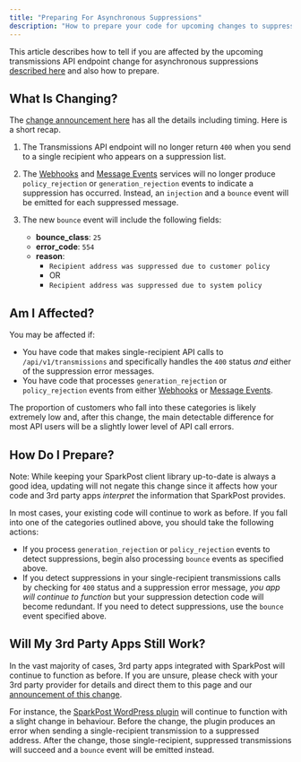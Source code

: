 ```yaml
---
title: "Preparing For Asynchronous Suppressions"
description: "How to prepare your code for upcoming changes to suppression list checking in the Transmissions API endpoint and SMTP"
---
```


This article describes how to tell if you are affected by the upcoming transmissions API endpoint change for asynchronous suppressions [described here](https://www.sparkpost.com/blog/upcoming-api-transmission-endpoint-changes/) and also how to prepare. 

## What Is Changing?

The [change announcement here](https://www.sparkpost.com/blog/upcoming-api-transmission-endpoint-changes/) has all the details including timing. Here is a short recap.

1. The Transmissions API endpoint will no longer return `400` when you send to a single recipient who appears on a suppression list.

2. The [Webhooks](https://developers.sparkpost.com/api/webhooks.html) and [Message Events](https://developers.sparkpost.com/api/message-events.html) services will no longer produce `policy_rejection` or `generation_rejection` events to indicate a suppression has occurred. Instead, an `injection` and a `bounce` event will be emitted for each suppressed message.

3. The new `bounce` event will include the following fields:
     - **bounce_class**: `25`
     - **error_code**: `554`
     - **reason**:
         - `Recipient address was suppressed due to customer policy`
         - OR
         - `Recipient address was suppressed due to system policy`

## Am I Affected?

You may be affected if:
 - You have code that makes single-recipient API calls to `/api/v1/transmissions` and specifically handles the `400` status _and_ either of the suppression error messages.
 - You have code that processes `generation_rejection` or `policy_rejection` events from either [Webhooks](https://developers.sparkpost.com/api/webhooks.html) or [Message Events](https://developers.sparkpost.com/api/webhooks.html).

The proportion of customers who fall into these categories is likely extremely low and, after this change, the main detectable difference for most API users will be a slightly lower level of API call errors.

## How Do I Prepare?

Note: While keeping your SparkPost client library up-to-date is always a good idea, updating will not negate this change since it affects how your code and 3rd party apps _interpret_ the information that SparkPost provides.

In most cases, your existing code will continue to work as before. If you fall into one of the categories outlined above, you should take the following actions:
 - If you process `generation_rejection` or `policy_rejection` events to detect suppressions, begin also processing `bounce` events as specified above.
 - If you detect suppressions in your single-recipient transmissions calls by checking for `400` status and a suppression error message, *you app will continue to function* but your suppression detection code will become redundant. If you need to detect suppressions, use the `bounce` event specified above.

## Will My 3rd Party Apps Still Work?
In the vast majority of cases, 3rd party apps integrated with SparkPost will continue to function as before. If you are unsure, please check with your 3rd party provider for details and direct them to this page and our [announcement of this change](https://www.sparkpost.com/blog/upcoming-api-transmission-endpoint-changes/).

For instance, the [SparkPost WordPress plugin](https://wordpress.org/plugins/sparkpost/) will continue to function with a slight change in behaviour. Before the change, the plugin produces an error when sending a single-recipient transmission to a suppressed address. After the change, those single-recipient, suppressed transmissions will succeed and a `bounce` event will be emitted instead.


